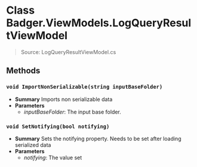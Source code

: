 # Class Badger.ViewModels.LogQueryResultViewModel
> Source: LogQueryResultViewModel.cs
## Methods
### ``void ImportNonSerializable(string inputBaseFolder)``
* **Summary**
  Imports non serializable data
* **Parameters**
  * _inputBaseFolder_: The input base folder.
### ``void SetNotifying(bool notifying)``
* **Summary**
  Sets the notifying property. Needs to be set after loading serialized data
* **Parameters**
  * _notifying_: The value set
